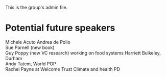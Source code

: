 This is the group's admin file.

# Potential future speakers
Michele Acuto
Andrea de Polio 	
Sue Parnell (new book)	
Guy Poppy (new VC research) working on food systems	
Harriett Bulkeley, Durham	
Andy Tatem, World POP	
Rachel Payne at Welcome Trust	Climate and health PD
